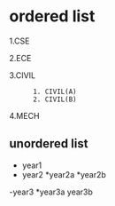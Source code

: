 # ordered list
 1.CSE
 
 2.ECE
 
 3.CIVIL
  
          1. CIVIL(A)
          2. CIVIL(B)
   
4.MECH
    
    
 ## unordered list
 
 - year1
 - year2
         *year2a
         *year2b
    
 -year3
        *year3a
        year3b
        
   
